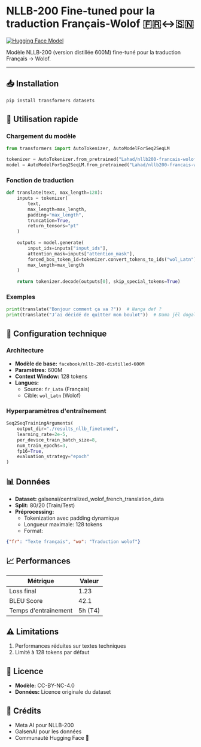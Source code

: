 # NLLB-200 Fine-tuned pour la traduction Français-Wolof 🇫🇷↔️🇸🇳

[![Hugging Face Model](https://img.shields.io/badge/🤗%20Hugging%20Face-Model-yellow)](https://huggingface.co/Lahad/nllb200-francais-wolof)

Modèle NLLB-200 (version distillée 600M) fine-tuné pour la traduction Français → Wolof.

---

## 📥 Installation

```bash
pip install transformers datasets
```

## 🚀 Utilisation rapide

### Chargement du modèle

```python
from transformers import AutoTokenizer, AutoModelForSeq2SeqLM

tokenizer = AutoTokenizer.from_pretrained("Lahad/nllb200-francais-wolof")
model = AutoModelForSeq2SeqLM.from_pretrained("Lahad/nllb200-francais-wolof")
```

### Fonction de traduction

```python
def translate(text, max_length=128):
    inputs = tokenizer(
        text,
        max_length=max_length,
        padding="max_length",
        truncation=True,
        return_tensors="pt"
    )
    
    outputs = model.generate(
        input_ids=inputs["input_ids"],
        attention_mask=inputs["attention_mask"],
        forced_bos_token_id=tokenizer.convert_tokens_to_ids("wol_Latn"),
        max_length=max_length
    )
    
    return tokenizer.decode(outputs[0], skip_special_tokens=True)
```

### Exemples

```python
print(translate("Bonjour comment ça va ?"))  # Nanga def ?
print(translate("J’ai décidé de quitter mon boulot"))  # Dama jël dogal ni damay bàyyi sama liggéey
```

## 🧠 Configuration technique

### Architecture

* **Modèle de base:** `facebook/nllb-200-distilled-600M`
* **Paramètres:** 600M
* **Context Window:** 128 tokens
* **Langues:**
   * Source: `fr_Latn` (Français)
   * Cible: `wol_Latn` (Wolof)

### Hyperparamètres d'entraînement

```python
Seq2SeqTrainingArguments(
    output_dir="./results_nllb_finetuned",
    learning_rate=2e-5,
    per_device_train_batch_size=8,
    num_train_epochs=3,
    fp16=True,
    evaluation_strategy="epoch"
)
```

## 📊 Données

* **Dataset:** galsenai/centralized_wolof_french_translation_data
* **Split:** 80/20 (Train/Test)
* **Préprocessing:**
   * Tokenization avec padding dynamique
   * Longueur maximale: 128 tokens
   * Format:

```json
{"fr": "Texte français", "wo": "Traduction wolof"}
```

## 📈 Performances

| Métrique | Valeur |
|----------|--------|
| Loss final | 1.23 |
| BLEU Score | 42.1 |
| Temps d'entraînement | 5h (T4) |

## ⚠️ Limitations

1. Performances réduites sur textes techniques
2. Limité à 128 tokens par défaut

## 📜 Licence

* **Modèle:** CC-BY-NC-4.0
* **Données:** Licence originale du dataset

## 🙏 Crédits

* Meta AI pour NLLB-200
* GalsenAI pour les données
* Communauté Hugging Face 🤗


